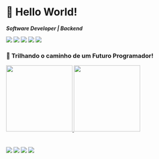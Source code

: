 # 👋 Hello World!
_**Software Developer | Backend**_

<div style="display: inline_block">
    <img aling="center" src="https://img.shields.io/badge/Java-ED8B00?style=for-the-badge&logo=openjdk&logoColor=white"/>
    <img aling="center" src="https://img.shields.io/badge/Python-14354C?style=for-the-badge&logo=python&logoColor=white"/>
    <img aling="center" src="https://img.shields.io/badge/Go-00ADD8?style=for-the-badge&logo=go&logoColor=white">
    <img aling="center" src="https://img.shields.io/badge/Flutter-02569B?style=for-the-badge&logo=flutter&logoColor=white">
    <img aling="center" src="https://img.shields.io/badge/Microsoft_Excel-217346?style=for-the-badge&logo=microsoft-excel&logoColor=white">
</div>

### 🚀 Trilhando o caminho de um Futuro Programador! 

<div>
    <a href="https://github.com/Nescafe07">
    <img height="180em" src=https://github-readme-stats.vercel.app/api?username=Nescafe07&show_icons=true&hide=contribs,prs&cache_seconds=86400&theme=algolia>
    <img height="180em" src=https://github-readme-stats.vercel.app/api/top-langs/?username=Nescafe07&layout=compact&theme=algolia>
</div>

#

<a href=""><img src="https://img.shields.io/badge/Gmail-D14836?style=for-the-badge&logo=gmail&logoColor=white"></a>
<a href=""><img src="https://img.shields.io/badge/Discord-7289DA?style=for-the-badge&logo=discord&logoColor=white"></a>
<a href=""><img src="https://img.shields.io/badge/LinkedIn-0077B5?style=for-the-badge&logo=linkedin&logoColor=white"></a>
<a href=""><img src="https://img.shields.io/badge/dev.to-0A0A0A?style=for-the-badge&logo=devdotto&logoColor=white"></a>

<!-- https://dev.to/envoy_/150-badges-for-github-pnk -->
